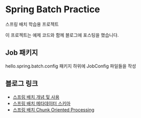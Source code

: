 # Spring Batch Practice

스프링 배치 학습용 프로젝트

이 프로젝트는 예제 코드와 함께 블로그에 포스팅을 했습니다.

## Job 패키지
hello.spring.batch.config 패키지 하위에 JobConfig 파일들을 작성

## 블로그 링크
- [스프링 배치 개념 및 사용](https://dawncode.tistory.com/9)
- [스프링 배치 메타데이터 스키마](https://dawncode.tistory.com/10)
- [스프링 배치 Chunk Oriented Processing](https://dawncode.tistory.com/11)